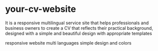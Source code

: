 # your-cv-website
It is a responsive multilingual service site that helps professionals and business owners to create a CV that reflects their practical background, designed with a simple and beautiful design with appropriate templates

responsive website
multi languages
simple design and colors
